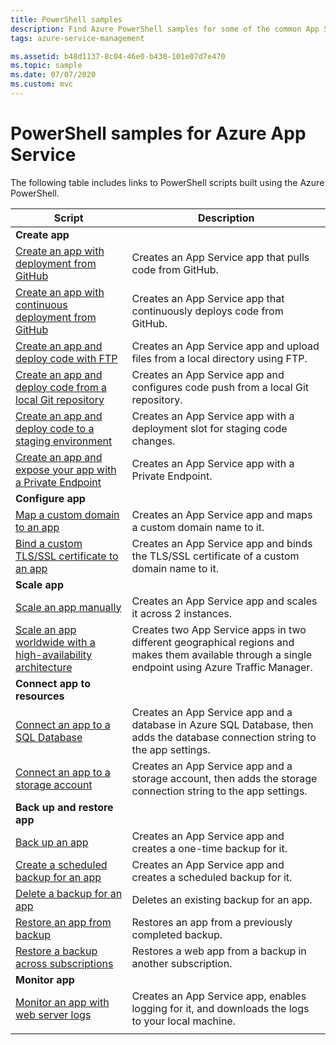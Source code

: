 ```yaml
---
title: PowerShell samples
description: Find Azure PowerShell samples for some of the common App Service scenarios. Learn how to automate your App Service deployment or management tasks.
tags: azure-service-management

ms.assetid: b48d1137-8c04-46e0-b430-101e07d7e470
ms.topic: sample
ms.date: 07/07/2020
ms.custom: mvc
---
```

# PowerShell samples for Azure App Service

The following table includes links to PowerShell scripts built using the Azure PowerShell.

| Script | Description |
|-|-|
|**Create app**||
| [Create an app with deployment from GitHub](./scripts/powershell-deploy-github.md?toc=%2fpowershell%2fmodule%2ftoc.json)| Creates an App Service app that pulls code from GitHub. |
| [Create an app with continuous deployment from GitHub](./scripts/powershell-continuous-deployment-github.md?toc=%2fpowershell%2fmodule%2ftoc.json)| Creates an App Service app that continuously deploys code from GitHub. |
| [Create an app and deploy code with FTP](./scripts/powershell-deploy-ftp.md?toc=%2fpowershell%2fmodule%2ftoc.json) | Creates an App Service app and upload files from a local directory using FTP. |
| [Create an app and deploy code from a local Git repository](./scripts/powershell-deploy-local-git.md?toc=%2fpowershell%2fmodule%2ftoc.json) | Creates an App Service app and configures code push from a local Git repository. |
| [Create an app and deploy code to a staging environment](./scripts/powershell-deploy-staging-environment.md?toc=%2fpowershell%2fmodule%2ftoc.json) | Creates an App Service app with a deployment slot for staging code changes. |
|  [Create an app and expose your app with a Private Endpoint](./scripts/powershell-deploy-private-endpoint.md?toc=%2fpowershell%2fmodule%2ftoc.json) | Creates an App Service app with a Private Endpoint. |
|**Configure app**||
| [Map a custom domain to an app](./scripts/powershell-configure-custom-domain.md?toc=%2fpowershell%2fmodule%2ftoc.json)| Creates an App Service app and maps a custom domain name to it. |
| [Bind a custom TLS/SSL certificate to an app](./scripts/powershell-configure-ssl-certificate.md?toc=%2fpowershell%2fmodule%2ftoc.json)| Creates an App Service app and binds the TLS/SSL certificate of a custom domain name to it. |
|**Scale app**||
| [Scale an app manually](./scripts/powershell-scale-manual.md?toc=%2fpowershell%2fmodule%2ftoc.json) | Creates an App Service app and scales it across 2 instances. |
| [Scale an app worldwide with a high-availability architecture](./scripts/powershell-scale-high-availability.md?toc=%2fpowershell%2fmodule%2ftoc.json) | Creates two App Service apps in two different geographical regions and makes them available through a single endpoint using Azure Traffic Manager. |
|**Connect app to resources**||
| [Connect an app to a SQL Database](./scripts/powershell-connect-to-sql.md?toc=%2fpowershell%2fmodule%2ftoc.json)| Creates an App Service app and a database in Azure SQL Database, then adds the database connection string to the app settings. |
| [Connect an app to a storage account](./scripts/powershell-connect-to-storage.md?toc=%2fpowershell%2fmodule%2ftoc.json)| Creates an App Service app and a storage account, then adds the storage connection string to the app settings. |
|**Back up and restore app**||
| [Back up an app](./scripts/powershell-backup-onetime.md?toc=%2fpowershell%2fmodule%2ftoc.json) | Creates an App Service app and creates a one-time backup for it. |
| [Create a scheduled backup for an app](./scripts/powershell-backup-scheduled.md?toc=%2fpowershell%2fmodule%2ftoc.json) | Creates an App Service app and creates a scheduled backup for it. |
| [Delete a backup for an app](./scripts/powershell-backup-delete.md?toc=%2fpowershell%2fmodule%2ftoc.json) | Deletes an existing backup for an app. |
| [Restore an app from backup](./scripts/powershell-backup-restore.md?toc=%2fpowershell%2fmodule%2ftoc.json) | Restores an app from a previously completed backup. |
| [Restore a backup across subscriptions](./scripts/powershell-backup-restore-diff-sub.md?toc=%2fpowershell%2fmodule%2ftoc.json) | Restores a web app from a backup in another subscription. |
|**Monitor app**||
| [Monitor an app with web server logs](./scripts/powershell-monitor.md?toc=%2fpowershell%2fmodule%2ftoc.json) | Creates an App Service app, enables logging for it, and downloads the logs to your local machine. |
| | |
